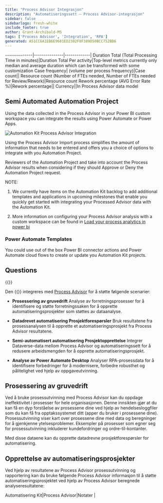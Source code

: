 ```yaml
---
title: "Process Advisor Integrasjon"
description: "Automatiseringssett – Process Advisor-integrasjon"
sidebar: false
sidebarlogo: fresh-white
include_footer: true
author: Grant-Archibald-MS
tags: ['Process Advisor', 'Integration', 'RPA']
generated: A51CC6A1EB6E9681ED2302F8F389D50BCC752BB6
---
```

--------------|---------------|-------------|
Duration Total (Total Processing Time in minutes)|Duration Total Per activity|Top-level metrics currently only median and average duration which can be transformed with some customization
Case frequency| (volume per process frequency)|Case count||
Resource count (Number of FTEs needed, Number of FTEs needed for Review/Rework)|Resource count
Rework percentage (AVG Error Rate %)|Rework percentage||
Currency||In Process Advisor data model

## Semi Automated Automation Project

Using the data collected in the Process Advisor in your Power BI custom workspace you can integrate the results using Power Automate or Power Apps.

![Automation Kit Process Advisor Integration](/images/illustrations/process-advisor-integration.svg)

Using the Process Advisor Import process simplifies the amount of information that needs to be entered and offers you a choice of options to integrate with you Automation Project.

Reviewers of the Automation Project and take into account the Process Advisor results when considering if they should Approve or Deny the Automation Project request.

NOTE:

1. We currently have items on the Automation Kit backlog to add additional templates and applications in upcoming milestones that enable you quickly get started with integrating your Processed Advisor data with the Automation Kit.

2. More information on configuring your Process Advisor analysis with a custom workspace can be found in [Load your process analytics in power bi](https://learn.microsoft.com/en-us/power-automate/process-mining-pbi-workspace#load-your-process-analytics-in-power-bi)

### Power Automate Templates

You could use out of the box Power BI connector actions and Power Automate cloud flows to create or update you Automation Kit projects.

## Questions

{{<questions name="/content/en-us/backlog/process-advisor-integration.json" completed="Thank you for completing Process Advisor questions" showNavigationButtons=false >}}

Den {{<product-name>}} integreres med [Process Advisor](https://learn.microsoft.com/en-us/power-automate/process-advisor-overview) for å støtte følgende scenarier:

- **Prosessering av gruvedrift** Analyse av forretningsprosesser for å identifisere og støtte forretningssaken for å opprette automatiseringsprosjekter som støttes av dataanalyse.

- **Datadrevet automatisering Prosjektforespørsler** Bruk resultatene fra prosessanalysen til å opprette et automatiseringsprosjekt fra Process Advisor resultatene.

- **Semi-automatisert automatisering Prosjektopprettelse** Integrer Dataverse-data mellom Process Advisor og automatiseringssett for å redusere arbeidsmengden for å opprette automatiseringsprosjekt.

- **Analyse av Power Automate Desktop** Analyser RPA-prosessdata for å identifisere forbedringer for å modernisere, forbedre robusthet og pålitelighet ved hjelp av oppgaveutvinning.

## Prosessering av gruvedrift

Ved å bruke prosessutvinning med Process Advisor kan du oppdage ineffektivitet i prosesser for hele organisasjonen. Denne innsikten gjør at du kan få en dyp forståelse av prosessene dine ved hjelp av hendelsesloggfiler som du kan få fra opptakssystemet ditt (apper du bruker i prosessene dine). Prosessutvinning viser kart over prosessene dine med data og beregninger for å gjenkjenne ytelsesproblemer. Eksempler på prosesser som egner seg for prosessutvinning inkluderer kundefordringer og ordre-til-kontanter.

Med disse dataene kan du opprette datadrevne prosjektforespørsler for automatisering.

## Opprettelse av automatiseringsprosjekter

Ved hjelp av resultatene av Process Advisor prosessutvinning og rapportering kan du bruke følgende Process Advisor informasjon til å støtte automatiseringsprosjektet ved hjelp av Process Advisor beregnede analyseresultatene:

Automatisering Kit|Process Advisor|Notater        |
